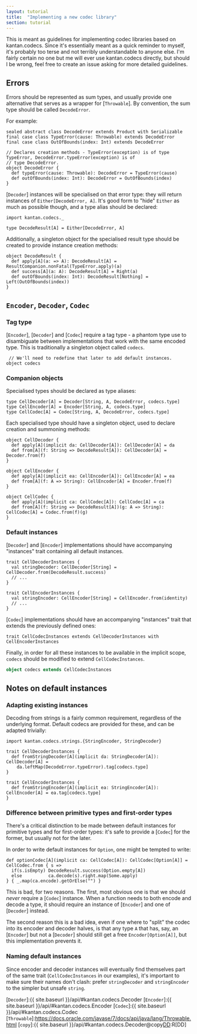 ```yaml
---
layout: tutorial
title:  "Implementing a new codec library"
section: tutorial
---
```


This is meant as guidelines for implementing codec libraries based on kantan.codecs. Since it's essentially meant as
a quick reminder to myself, it's probably too terse and not terribly understandable to anyone else. I'm fairly certain
no one but me will ever use kantan.codecs directly, but should I be wrong, feel free to create an issue asking for
more detailed guidelines.

## Errors
Errors should be represented as sum types, and usually provide one alternative that serves as a wrapper for
[`Throwable`]. By convention, the sum type should be called `DecodeError`.

For example:

```tut:silent
sealed abstract class DecodeError extends Product with Serializable
final case class TypeError(cause: Throwable) extends DecodeError
final case class OutOfBounds(index: Int) extends DecodeError

// Declares creation methods - TypeError(exception) is of type TypeError, DecodeError.typeError(exception) is of
// type DecodeError.
object DecodeError {
  def typeError(cause: Throwable): DecodeError = TypeError(cause)
  def outOfBounds(index: Int): DecodeError = OutOfBounds(index)
}
```

[`Decoder`] instances will be specialised on that error type: they will return instances of `Either[DecodeError, A]`.
It's good form to "hide" `Either` as much as possible though, and a type alias should be declared:

```tut:silent
import kantan.codecs._

type DecodeResult[A] = Either[DecodeError, A]
```

Additionally, a singleton object for the specialised result type should be created to provide instance creation
methods:

```tut:silent
object DecodeResult {
  def apply[A](a: => A): DecodeResult[A] = ResultCompanion.nonFatal(TypeError.apply)(a)
  def success[A](a: A): DecodeResult[A] = Right(a)
  def outOfBounds(index: Int): DecodeResult[Nothing] = Left(OutOfBounds(index))
}
```

## `Encoder`, `Decoder`, `Codec`

### Tag type
[`Encoder`], [`Decoder`] and [`Codec`] require a tag type - a phantom type use to disambiguate between implementations
that work with the same encoded type. This is traditionally a singleton object called `codecs`.

```tut:silent
 // We'll need to redefine that later to add default instances.
object codecs
```

### Companion objects

Specialised types should be declared as type aliases:

```tut:silent
type CellDecoder[A] = Decoder[String, A, DecodeError, codecs.type]
type CellEncoder[A] = Encoder[String, A, codecs.type]
type CellCodec[A] = Codec[String, A, DecodeError, codecs.type]
```

Each specialised type should have a singleton object, used to declare creation and summoning methods:

```tut:silent
object CellDecoder {
  def apply[A](implicit da: CellDecoder[A]): CellDecoder[A] = da
  def from[A](f: String => DecodeResult[A]): CellDecoder[A] = Decoder.from(f)
}

object CellEncoder {
  def apply[A](implicit ea: CellEncoder[A]): CellEncoder[A] = ea
  def from[A](f: A => String): CellEncoder[A] = Encoder.from(f)
}

object CellCodec {
  def apply[A](implicit ca: CellCodec[A]): CellCodec[A] = ca
  def from[A](f: String => DecodeResult[A])(g: A => String): CellCodec[A] = Codec.from(f)(g)
}
```

### Default instances
[`Decoder`] and [`Encoder`] implementations should have accompanying "instances" trait containing all default instances.

```tut:silent
trait CellDecoderInstances {
  val stringDecoder: CellDecoder[String] = CellDecoder.from(DecodeResult.success)
  // ...
}

trait CellEncoderInstances {
  val stringEncoder: CellEncoder[String] = CellEncoder.from(identity)
  // ...
}
```

[`Codec`] implementations should have an accompanying "instances" trait that extends the previously defined ones:

```tut:silent
trait CellCodecInstances extends CellDecoderInstances with CellEncoderInstances
```

Finally, in order for all these instances to be available in the implicit scope, `codecs` should be modified to extend
`CellCodecInstances`.

```scala
object codecs extends CellCodecInstances
```

## Notes on default instances

### Adapting existing instances
Decoding from strings is a fairly common requirement, regardless of the underlying format. Default codecs are provided
for these, and can be adapted trivially:

```tut:silent
import kantan.codecs.strings.{StringEncoder, StringDecoder}

trait CellDecoderInstances {
  def fromStringDecoder[A](implicit da: StringDecoder[A]): CellDecoder[A] =
    da.leftMap(DecodeError.typeError).tag[codecs.type]
}

trait CellEncoderInstances {
  def fromStringEncoder[A](implicit ea: StringEncoder[A]): CellEncoder[A] = ea.tag[codecs.type]
}
```

### Difference between primitive types and first-order types
There's a critical distinction to be made between default instances for primitive types and for first-order types:
it's safe to provide a [`Codec`] for the former, but usually not for the later.

In order to write default instances for `Option`, one might be tempted to write:

```tut:silent
def optionCodec[A](implicit ca: CellCodec[A]): CellCodec[Option[A]] = CellCodec.from { s =>
  if(s.isEmpty) DecodeResult.success(Option.empty[A])
  else          ca.decode(s).right.map(Some.apply)
} { _.map(ca.encode).getOrElse("") }
```

This is bad, for two reasons. The first, most obvious one is that we should *never* require a [`Codec`] instance.
When a function needs to both encode and decode a type, it should require an instance of [`Encoder`] and one of
[`Decoder`] instead.

The second reason this is a bad idea, even if one where to "split" the codec into its encoder and decoder halves, is
that any type `A` that has, say, an [`Encoder`] but not a [`Decoder`] should still get a free `Encoder[Option[A]]`, but
this implementation prevents it.

### Naming default instances
Since encoder and decoder instances will eventually find themselves part of the same trait (`CellCodecInstances` in our
examples), it's important to make sure their names don't clash: prefer `stringDecoder` and `stringEncoder` to the
simpler but unsafe `string`.


[`Decoder`]:{{ site.baseurl }}/api/#kantan.codecs.Decoder
[`Encoder`]:{{ site.baseurl }}/api/#kantan.codecs.Encoder
[`Codec`]:{{ site.baseurl }}/api/#kantan.codecs.Codec
[`Throwable`]:https://docs.oracle.com/javase/7/docs/api/java/lang/Throwable.html
[`copy`]:{{ site.baseurl }}/api/#kantan.codecs.Decoder@copy[DD](f:E=>kantan.codecs.Result[F,DD]):R[DD]
